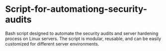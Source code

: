 # Script-for-automationg-security-audits
Bash script designed to automate the security audits and server hardening process on Linux servers. The script is modular, reusable, and can be easily customized for different server environments.
